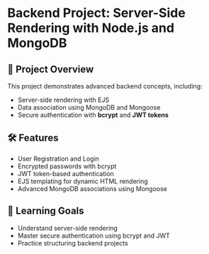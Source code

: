# Backend Project: Server-Side Rendering with Node.js and MongoDB

## 🚀 Project Overview
This project demonstrates advanced backend concepts, including:
- Server-side rendering with EJS
- Data association using MongoDB and Mongoose
- Secure authentication with **bcrypt** and **JWT tokens**

## 🛠️ Features
- User Registration and Login
- Encrypted passwords with bcrypt
- JWT token-based authentication
- EJS templating for dynamic HTML rendering
- Advanced MongoDB associations using Mongoose

## 🌟 Learning Goals
- Understand server-side rendering
- Master secure authentication using bcrypt and JWT
- Practice structuring backend projects
